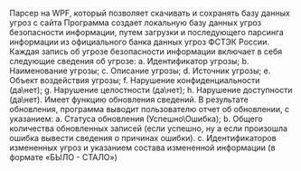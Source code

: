 Парсер на WPF, который позволяет скачивать и сохранять базу данных угроз с сайта
Программа создает локальную базу данных угроз безопасности информации, путем загрузки и последующего парсинга информации из официального банка данных угроз ФСТЭК России. Каждая запись об угрозе безопасности информации включает в себя следующие сведения об угрозе:
a. Идентификатор угрозы;
b. Наименование угрозы;
c. Описание угрозы;
d. Источник угрозы;
e. Объект воздействия угрозы;
f. Нарушение конфиденциальности (да\нет);
g. Нарушение целостности (да\нет);
h. Нарушение доступности (да\нет).
Имеет функцию обновления сведений. В результате обновления, программа выводит пользователю отчет об обновлении, с указанием:
a. Статуса обновления (Успешно\Ошибка);
b. Общего количества обновленных записей (если успешно, ну а если
произошла ошибка вывести сведения о причинах ошибки).
c. Идентификаторов измененных угроз и указанием состава измененной
информации (в формате «БЫЛО - СТАЛО»)
